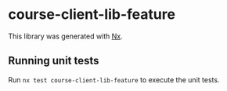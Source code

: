 # course-client-lib-feature

This library was generated with [Nx](https://nx.dev).

## Running unit tests

Run `nx test course-client-lib-feature` to execute the unit tests.
